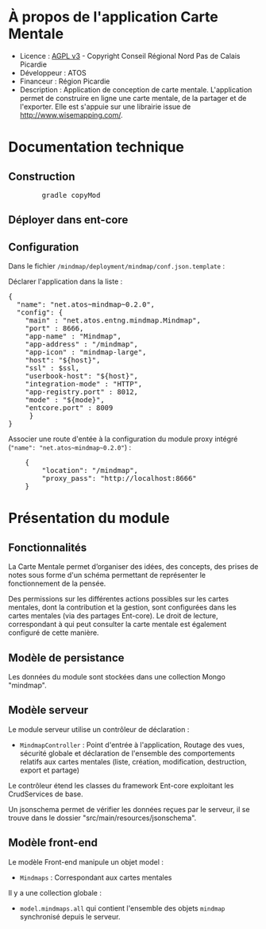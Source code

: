 # À propos de l'application Carte Mentale

* Licence : [AGPL v3](http://www.gnu.org/licenses/agpl.txt) - Copyright Conseil Régional Nord Pas de Calais Picardie
* Développeur : ATOS
* Financeur : Région Picardie
* Description : Application de conception de carte mentale. L'application permet de construire en ligne une carte mentale, de la partager et de l'exporter. Elle est s'appuie sur une librairie issue de  http://www.wisemapping.com/.

# Documentation technique

## Construction

<pre>
		gradle copyMod
</pre>

## Déployer dans ent-core


## Configuration

Dans le fichier `/mindmap/deployment/mindmap/conf.json.template` :

Déclarer l'application dans la liste :
<pre>
{
  "name": "net.atos~mindmap~0.2.0",
  "config": {
    "main" : "net.atos.entng.mindmap.Mindmap",
    "port" : 8666,
    "app-name" : "Mindmap",
    "app-address" : "/mindmap",
    "app-icon" : "mindmap-large",
    "host": "${host}",
    "ssl" : $ssl,
    "userbook-host": "${host}",
    "integration-mode" : "HTTP",
    "app-registry.port" : 8012,
    "mode" : "${mode}",
    "entcore.port" : 8009
     }
}
</pre>

Associer une route d'entée à la configuration du module proxy intégré (`"name": "net.atos~mindmap~0.2.0"`) :
<pre>
	{
		"location": "/mindmap",
		"proxy_pass": "http://localhost:8666"
	}
</pre>

# Présentation du module

## Fonctionnalités

La Carte Mentale permet d’organiser des idées, des concepts, des prises de notes sous forme d'un schéma permettant de représenter le fonctionnement de la pensée.

Des permissions sur les différentes actions possibles sur les cartes mentales, dont la contribution et la gestion, sont configurées dans les cartes mentales (via des partages Ent-core).
Le droit de lecture, correspondant à qui peut consulter la carte mentale est également configuré de cette manière.

## Modèle de persistance

Les données du module sont stockées dans une collection Mongo "mindmap".

## Modèle serveur

Le module serveur utilise un contrôleur de déclaration :

* `MindmapController` : Point d'entrée à l'application, Routage des vues, sécurité globale et déclaration de l'ensemble des comportements relatifs aux cartes mentales (liste, création, modification, destruction, export et partage)

Le contrôleur étend les classes du framework Ent-core exploitant les CrudServices de base.

Un jsonschema permet de vérifier les données reçues par le serveur, il se trouve dans le dossier "src/main/resources/jsonschema".

## Modèle front-end

Le modèle Front-end manipule un objet model :

* `Mindmaps` : Correspondant aux cartes mentales

Il y a une collection globale :

* `model.mindmaps.all` qui contient l'ensemble des objets `mindmap` synchronisé depuis le serveur.
